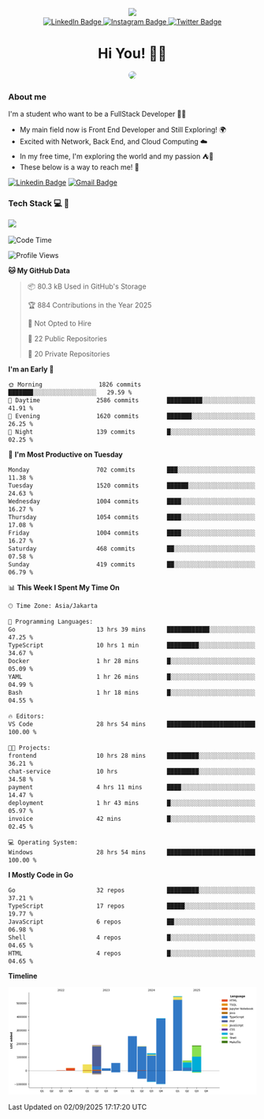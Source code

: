 <div>
  <div id="header" align="center">
      <img src="https://media.giphy.com/media/nFLW7PNGgN3lI68rdv/giphy.gif" width="100"/>
      <div id="badges" style="margin-bottom:20px">
        <a href="https://www.linkedin.com/in/daffadon/">
          <img src="https://img.shields.io/badge/LinkedIn-blue?style=for-the-badge&logo=linkedin&logoColor=white" alt="LinkedIn Badge"/>
        </a>
        <a href="https://www.instagram.com/daffadon_/">
          <img src="https://img.shields.io/badge/Instagram-E4405F?style=for-the-badge&logo=instagram&logoColor=white" alt="Instagram Badge"/>
        </a>
        <a href="https://twitter.com/daffadon_">
          <img src="https://img.shields.io/badge/Twitter-blue?style=for-the-badge&logo=twitter&logoColor=white" alt="Twitter Badge"/>
        </a>
      </div>
    <h1>Hi You! 🙌🙌</h1>
    <img src="https://media.giphy.com/media/rJsMvyk7AHHiW9qKLM/giphy.gif" height=200 style="border-radius:10px" />
  </div>
</div>

### About me

I'm a student who want to be a FullStack Developer 🧑‍💻

- My main field now is Front End Developer and Still Exploring! 🌍
- Excited with Network, Back End, and Cloud Computing ☁️
- In my free time, I'm exploring the world and my passion ⛺🍵
- These below is a way to reach me! 🏃

[![Linkedin Badge](https://skillicons.dev/icons?i=linkedin)](https://www.linkedin.com/in/daffadon)
[![Gmail Badge](https://skillicons.dev/icons?i=gmail)](https://mail.google.com/mail/?view=cm&fs=1&to=daffaputranarendra9@gmail.com)

### Tech Stack 💻 📘

<img src="https://skillicons.dev/icons?i=java,html,css,javascript,typescript,golang,react,next,express,vite,tailwind,mui,prisma,mongodb,mysql,firebase,jest,git,jenkins,docker,kubernetes,github,postman,prometheus,grafana,gcp,vscode,arch,&perline=9"/>

<!--START_SECTION:waka-->
![Code Time](http://img.shields.io/badge/Code%20Time-334%20hrs%2044%20mins-blue)

![Profile Views](http://img.shields.io/badge/Profile%20Views-6-blue)

**🐱 My GitHub Data** 

> 📦 80.3 kB Used in GitHub's Storage 
 > 
> 🏆 884 Contributions in the Year 2025
 > 
> 🚫 Not Opted to Hire
 > 
> 📜 22 Public Repositories 
 > 
> 🔑 20 Private Repositories 
 > 
**I'm an Early 🐤** 

```text
🌞 Morning                1826 commits        ███████░░░░░░░░░░░░░░░░░░   29.59 % 
🌆 Daytime                2586 commits        ██████████░░░░░░░░░░░░░░░   41.91 % 
🌃 Evening                1620 commits        ███████░░░░░░░░░░░░░░░░░░   26.25 % 
🌙 Night                  139 commits         █░░░░░░░░░░░░░░░░░░░░░░░░   02.25 % 
```
📅 **I'm Most Productive on Tuesday** 

```text
Monday                   702 commits         ███░░░░░░░░░░░░░░░░░░░░░░   11.38 % 
Tuesday                  1520 commits        ██████░░░░░░░░░░░░░░░░░░░   24.63 % 
Wednesday                1004 commits        ████░░░░░░░░░░░░░░░░░░░░░   16.27 % 
Thursday                 1054 commits        ████░░░░░░░░░░░░░░░░░░░░░   17.08 % 
Friday                   1004 commits        ████░░░░░░░░░░░░░░░░░░░░░   16.27 % 
Saturday                 468 commits         ██░░░░░░░░░░░░░░░░░░░░░░░   07.58 % 
Sunday                   419 commits         ██░░░░░░░░░░░░░░░░░░░░░░░   06.79 % 
```


📊 **This Week I Spent My Time On** 

```text
🕑︎ Time Zone: Asia/Jakarta

💬 Programming Languages: 
Go                       13 hrs 39 mins      ████████████░░░░░░░░░░░░░   47.25 % 
TypeScript               10 hrs 1 min        █████████░░░░░░░░░░░░░░░░   34.67 % 
Docker                   1 hr 28 mins        █░░░░░░░░░░░░░░░░░░░░░░░░   05.09 % 
YAML                     1 hr 26 mins        █░░░░░░░░░░░░░░░░░░░░░░░░   04.99 % 
Bash                     1 hr 18 mins        █░░░░░░░░░░░░░░░░░░░░░░░░   04.55 % 

🔥 Editors: 
VS Code                  28 hrs 54 mins      █████████████████████████   100.00 % 

🐱‍💻 Projects: 
frontend                 10 hrs 28 mins      █████████░░░░░░░░░░░░░░░░   36.21 % 
chat-service             10 hrs              █████████░░░░░░░░░░░░░░░░   34.58 % 
payment                  4 hrs 11 mins       ████░░░░░░░░░░░░░░░░░░░░░   14.47 % 
deployment               1 hr 43 mins        █░░░░░░░░░░░░░░░░░░░░░░░░   05.97 % 
invoice                  42 mins             █░░░░░░░░░░░░░░░░░░░░░░░░   02.45 % 

💻 Operating System: 
Windows                  28 hrs 54 mins      █████████████████████████   100.00 % 
```

**I Mostly Code in Go** 

```text
Go                       32 repos            █████████░░░░░░░░░░░░░░░░   37.21 % 
TypeScript               17 repos            █████░░░░░░░░░░░░░░░░░░░░   19.77 % 
JavaScript               6 repos             ██░░░░░░░░░░░░░░░░░░░░░░░   06.98 % 
Shell                    4 repos             █░░░░░░░░░░░░░░░░░░░░░░░░   04.65 % 
HTML                     4 repos             █░░░░░░░░░░░░░░░░░░░░░░░░   04.65 % 
```



**Timeline**

![Lines of Code chart](https://raw.githubusercontent.com/Daffadon/Daffadon/main/assets/bar_graph.png)


 Last Updated on 02/09/2025 17:17:20 UTC
<!--END_SECTION:waka-->
